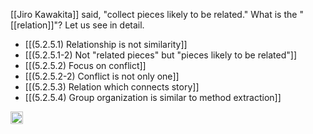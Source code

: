 
[[Jiro Kawakita]] said, "collect pieces likely to be related." What is the "[[relation]]"? Let us see in detail.

- [[(5.2.5.1) Relationship is not similarity]]
- [[(5.2.5.1-2) Not "related pieces" but "pieces likely to be related"]]
- [[(5.2.5.2) Focus on conflict]]
- [[(5.2.5.2-2) Conflict is not only one]]
- [[(5.2.5.3) Relation which connects story]]
- [[(5.2.5.4) Group organization is similar to method extraction]]

<img src='https://scrapbox.io/api/pages/nishio/en/icon' alt='en.icon' height="19.5"/>